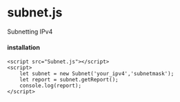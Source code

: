 # subnet.js
Subnetting IPv4
#### installation
```
<script src="Subnet.js"></script>
<script>
    let subnet = new Subnet('your_ipv4','subnetmask');
    let report = subnet.getReport();
    console.log(report);
</script>
```
